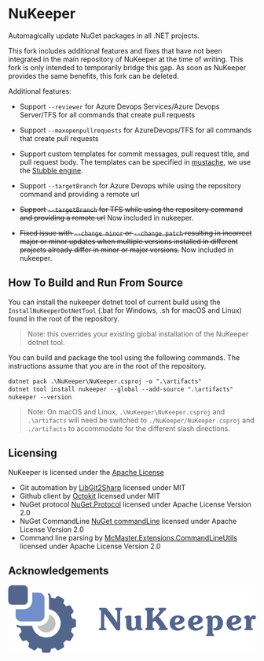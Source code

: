 # NuKeeper

Automagically update NuGet packages in all .NET projects.

This fork includes additional features and fixes that have not been integrated in the main repository of NuKeeper at the time of writing. This fork is only intended to temporarily bridge this gap. As soon as NuKeeper provides the same benefits, this fork can be deleted.

Additional features:

+ Support `--reviewer` for Azure Devops Services/Azure Devops Server/TFS for all commands that create pull requests
+ Support `--maxopenpullrequests` for AzureDevops/TFS for all commands that create pull requests
+ Support custom templates for commit messages, pull request title, and pull request body. The templates can be specified in [mustache](https://mustache.github.io/), we use the [Stubble engine](https://github.com/StubbleOrg/Stubble).
+ Support `--targetBranch` for Azure Devops while using the repository command and providing a remote url

+ ~~Support `--targetBranch` for TFS while using the repository command and providing a remote url~~ Now included in nukeeper.
+ ~~Fixed issue with `--change minor` or `--change patch` resulting in incorrect major or minor updates when multiple versions installed in different projects already differ in minor or major versions.~~ Now included in nukeeper.

## How To Build and Run From Source

You can install the nukeeper dotnet tool of current build using the `InstallNuKeeperDotNetTool` (.bat for Windows, .sh for macOS and Linux) found in the root of the repository.

>Note: this overrides your existing global installation of the NuKeeper dotnet tool.

You can build and package the tool using the following commands. The instructions assume that you are in the root of the repository.

```console
dotnet pack .\NuKeeper\NuKeeper.csproj -o ".\artifacts"
dotnet tool install nukeeper --global --add-source ".\artifacts"
nukeeper --version
```

> Note: On macOS and Linux, `.\NuKeeper\NuKeeper.csproj` and `.\artifacts` will need be switched to `./NuKeeper/NuKeeper.csproj` and `./artifacts` to accommodate for the different slash directions.

## Licensing

NuKeeper is licensed under the [Apache License](http://opensource.org/licenses/apache.html)

* Git automation by [LibGit2Sharp](https://github.com/libgit2/libgit2sharp/) licensed under MIT  
* Github client by [Octokit](https://github.com/octokit/octokit.net) licensed under MIT  
* NuGet protocol [NuGet.Protocol](https://github.com/NuGet/NuGet.Client) licensed under Apache License Version 2.0
* NuGet CommandLine [NuGet commandLine](https://github.com/NuGet/NuGet.Client) licensed under Apache License Version 2.0
* Command line parsing by [McMaster.Extensions.CommandLineUtils](https://github.com/natemcmaster/CommandLineUtils) licensed under Apache License Version 2.0

## Acknowledgements

<p align="center">
  <img src="https://github.com/NuKeeperDotNet/NuKeeper/blob/master/assets/Footer.svg" />
</p>
